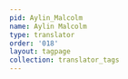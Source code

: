 ```yaml
---
pid: Aylin_Malcolm
name: Aylin Malcolm
type: translator
order: '018'
layout: tagpage
collection: translator_tags
---
```

